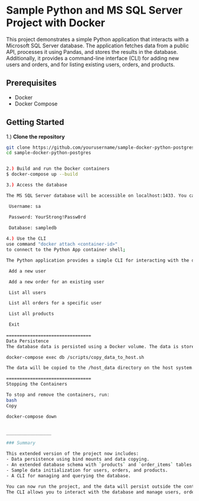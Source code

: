 # Sample Python and MS SQL Server Project with Docker

This project demonstrates a simple Python application that interacts with a Microsoft SQL Server database. 
The application fetches data from a public API, processes it using Pandas, and stores the results in the database. 
Additionally, it provides a command-line interface (CLI) for adding new users and orders, 
and for listing existing users, orders, and products.
## Prerequisites

- Docker
- Docker Compose

## Getting Started

1.) **Clone the repository**

   ```bash
   git clone https://github.com/yourusername/sample-docker-python-postgres.git
   cd sample-docker-python-postgres


2.) Build and run the Docker containers
$ docker-compose up --build

3.) Access the database

The MS SQL Server database will be accessible on localhost:1433. You can connect to it using any SQL Server client with the following credentials:

    Username: sa

    Password: YourStrong!Passw0rd

    Database: sampledb
    
4.) Use the CLI
use command "docker attach <container-id>"
to connect to the Python App container shell; 

The Python application provides a simple CLI for interacting with the database. When you run docker-compose up, the CLI will be available in the terminal. You can choose from the following options:

    Add a new user

    Add a new order for an existing user

    List all users

    List all orders for a specific user

    List all products

    Exit
    
================================
Data Persistence
The database data is persisted using a Docker volume. The data is stored in the mssql_data volume.

docker-compose exec db /scripts/copy_data_to_host.sh

The data will be copied to the /host_data directory on the host system.

================================
Stopping the Containers

To stop and remove the containers, run:
bash
Copy

docker-compose down


_________________

### Summary

This extended version of the project now includes:
- Data persistence using bind mounts and data copying.
- An extended database schema with `products` and `order_items` tables.
- Sample data initialization for users, orders, and products.
- A CLI for managing and querying the database.

You can now run the project, and the data will persist outside the container. 
The CLI allows you to interact with the database and manage users, orders, and products.
